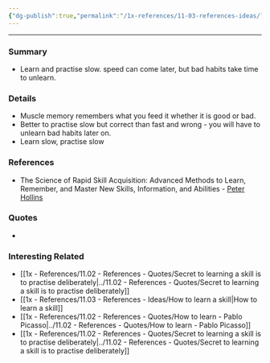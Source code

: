 ```yaml
---
{"dg-publish":true,"permalink":"/1x-references/11-03-references-ideas/learn-slow/"}
---
```


---

### Summary
- Learn and practise slow. speed can come later, but bad habits take time to unlearn.

### Details
- Muscle memory remembers what you feed it whether it is good or bad.
- Better to practise slow but correct than fast and wrong - you will have to unlearn bad habits later on.
- Learn slow, practise slow


### References
- The Science of Rapid Skill Acquisition: Advanced Methods to Learn, Remember, and Master New Skills, Information, and Abilities - [Peter Hollins](https://www.goodreads.com/author/show/16593818.Peter_Hollins)

### Quotes
-

### Interesting Related
- [[1x - References/11.02 - References - Quotes/Secret to learning a skill is to practise deliberately\|../11.02 - References - Quotes/Secret to learning a skill is to practise deliberately]]
- [[1x - References/11.03 - References - Ideas/How to learn a skill\|How to learn a skill]]
- [[1x - References/11.02 - References - Quotes/How to learn - Pablo Picasso\|../11.02 - References - Quotes/How to learn - Pablo Picasso]]
- [[1x - References/11.02 - References - Quotes/Secret to learning a skill is to practise deliberately\|../11.02 - References - Quotes/Secret to learning a skill is to practise deliberately]]